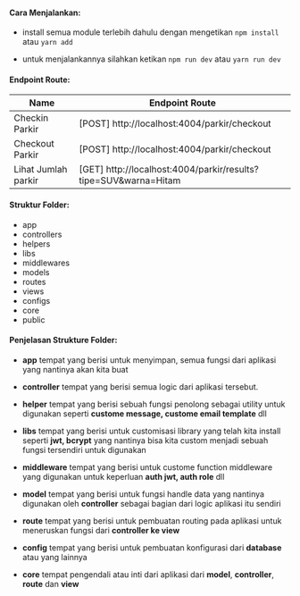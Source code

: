

#### Cara Menjalankan:

- install semua module terlebih dahulu dengan mengetikan `npm install ` atau `yarn add`

- untuk menjalankannya silahkan ketikan `npm run dev` atau `yarn run dev`

#### Endpoint Route:

| Name  | Endpoint Route |
| ------------- | ------------- |
| Checkin Parkir  |  [POST] http://localhost:4004/parkir/checkout  |
| Checkout Parkir |   [POST] http://localhost:4004/parkir/checkout  |
| Lihat Jumlah parkir |   [GET] http://localhost:4004/parkir/results?tipe=SUV&warna=Hitam |

#### Struktur Folder:

+ app
 + controllers
 + helpers
 + libs
 + middlewares
 +  models
 + routes
 + views
+ configs
+ core
+ public

#### Penjelasan Strukture Folder:

- **app** tempat yang berisi untuk menyimpan, semua fungsi  dari aplikasi yang nantinya akan kita buat

- **controller** tempat yang berisi semua logic dari aplikasi tersebut.

- **helper** tempat yang berisi sebuah fungsi penolong sebagai utility untuk digunakan seperti **custome message, custome email template** dll

- **libs** tempat yang berisi untuk customisasi library  yang telah kita install seperti **jwt, bcrypt** yang nantinya bisa kita custom menjadi sebuah fungsi tersendiri untuk digunakan

- **middleware** tempat yang berisi  untuk custome function middleware yang digunakan untuk keperluan **auth jwt, auth role** dll

- **model** tempat yang berisi  untuk fungsi handle data yang nantinya digunakan oleh **controller** sebagai bagian dari logic aplikasi itu sendiri

- **route** tempat yang berisi untuk pembuatan routing pada aplikasi untuk meneruskan fungsi dari **controller ke view**

- **config** tempat yang berisi untuk pembuatan konfigurasi dari **database** atau yang lainnya

- **core** tempat pengendali atau inti dari aplikasi dari **model**, **controller**, **route** dan **view**

